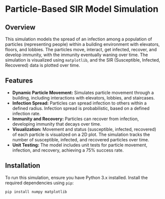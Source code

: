 # Particle-Based SIR Model Simulation

## Overview
This simulation models the spread of an infection among a population of particles (representing people) within a building environment with elevators, floors, and lobbies. The particles move, interact, get infected, recover, and develop immunity, with the immunity eventually waning over time. The simulation is visualized using `matplotlib`, and the SIR (Susceptible, Infected, Recovered) data is plotted over time.

## Features 
- **Dynamic Particle Movement:** Simulates particle movement through a building, including interactions with elevators, lobbies, and staircases.
- **Infection Spread:** Particles can spread infection to others within a defined radius. Infection spread is probabilistic, based on a defined infection rate.
- **Immunity and Recovery:** Particles can recover from infection, developing immunity that decays over time.
- **Visualization:** Movement and status (susceptible, infected, recovered) of each particle is visualized on a 2D plot. The simulation tracks the number of susceptible, infected, and recovered particles over time.
- **Unit Testing:** The model includes unit tests for particle movement, infection, and recovery, achieving a 75% success rate.

## Installation
To run this simulation, ensure you have Python 3.x installed. Install the required dependencies using `pip`:

```bash
pip install numpy matplotlib
